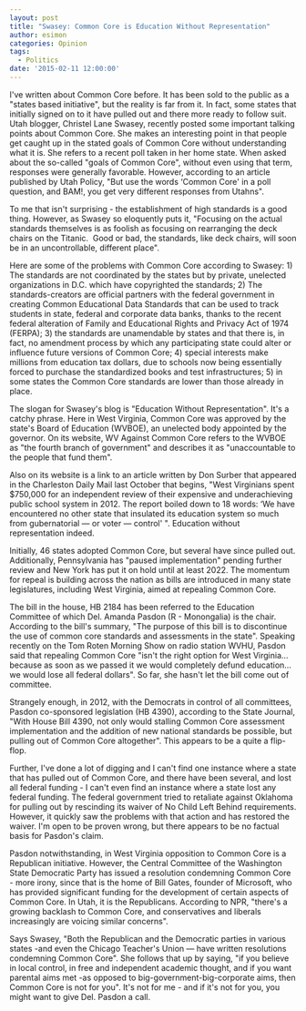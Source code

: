 ```yaml
---
layout: post
title: "Swasey: Common Core is Education Without Representation"
author: esimon
categories: Opinion
tags:
  - Politics
date: '2015-02-11 12:00:00'
---
```

I've written about Common Core before. It has been sold to the public as a "states based initiative", but the reality is far from it. In fact, some states that initially signed on to it have pulled out and there more ready to follow suit. Utah blogger, Christel Lane Swasey, recently posted some important talking points about Common Core. She makes an interesting point in that people get caught up in the stated goals of Common Core without understanding what it is. She refers to a recent poll taken in her home state. When asked about the so-called "goals of Common Core", without even using that term, responses were generally favorable. However, according to an article published by Utah Policy, "But use the words ‘Common Core' in a poll question, and BAM!, you get very different responses from Utahns".

To me that isn't surprising - the establishment of high standards is a good thing. However, as Swasey so eloquently puts it, "Focusing on the actual standards themselves is as foolish as focusing on rearranging the deck chairs on the Titanic.  Good or bad, the standards, like deck chairs, will soon be in an uncontrollable, different place". 

Here are some of the problems with Common Core according to Swasey: 1) The standards are not coordinated by the states but by private, unelected organizations in D.C. which have copyrighted the standards; 2) The standards-creators are official partners with the federal government in creating Common Educational Data Standards that can be used to track students in state, federal and corporate data banks, thanks to the recent federal alteration of Family and Educational Rights and Privacy Act of 1974 (FERPA); 3) the standards are unamendable by states and that there is, in fact, no amendment process by which any participating state could alter or influence future versions of Common Core; 4) special interests make millions from education tax dollars, due to schools now being essentially forced to purchase the standardized books and test infrastructures; 5) in some states the Common Core standards are lower than those already in place. 

The slogan for Swasey's blog is "Education Without Representation". It's a catchy phrase. Here in West Virginia, Common Core was approved by the state's Board of Education (WVBOE), an unelected body appointed by the governor. On its website, WV Against Common Core refers to the WVBOE as "the fourth branch of government" and describes it as "unaccountable to the people that fund them". 

Also on its website is a link to an article written by Don Surber that appeared in the Charleston Daily Mail last October that begins, "West Virginians spent $750,000 for an independent review of their expensive and underachieving public school system in 2012. The report boiled down to 18 words: ‘We have encountered no other state that insulated its education system so much from gubernatorial — or voter — control' ". Education without representation indeed. 

Initially, 46 states adopted Common Core, but several have since pulled out. Additionally, Pennsylvania has "paused implementation" pending further review and New York has put it on hold until at least 2022. The momentum for repeal is building across the nation as bills are introduced in many state legislatures, including West Virginia, aimed at repealing Common Core. 

The bill in the house, HB 2184 has been referred to the Education Committee of which Del. Amanda Pasdon (R - Monongalia) is the chair. According to the bill's summary, "The purpose of this bill is to discontinue the use of common core standards and assessments in the state". Speaking recently on the Tom Roten Morning Show on radio station WVHU, Pasdon said that repealing Common Core "isn't the right option for West Virginia…because as soon as we passed it we would completely defund education…we would lose all federal dollars". So far, she hasn't let the bill come out of committee. 

Strangely enough, in 2012, with the Democrats in control of all committees, Pasdon co-sponsored legislation (HB 4390), according to the State Journal, "With House Bill 4390, not only would stalling Common Core assessment implementation and the addition of new national standards be possible, but pulling out of Common Core altogether". This appears to be a quite a flip-flop. 

Further, I've done a lot of digging and I can't find one instance where a state that has pulled out of Common Core, and there have been several, and lost all federal funding - I can't even find an instance where a state lost any federal funding. The federal government tried to retaliate against Oklahoma for pulling out by rescinding its waiver of No Child Left Behind requirements. However, it quickly saw the problems with that action and has restored the waiver. I'm open to be proven wrong, but there appears to be no factual basis for Pasdon's claim. 

Pasdon notwithstanding, in West Virginia opposition to Common Core is a Republican initiative. However, the Central Committee of the Washington State Democratic Party has issued a resolution condemning Common Core - more irony, since that is the home of Bill Gates, founder of Microsoft, who has provided significant funding for the development of certain aspects of Common Core. In Utah, it is the Republicans. According to NPR, "there's a growing backlash to Common Core, and conservatives and liberals increasingly are voicing similar concerns". 

Says Swasey, "Both the Republican and the Democratic parties in various states -and even the Chicago Teacher's Union — have written resolutions condemning Common Core". She follows that up by saying, "if you believe in local control, in free and independent academic thought, and if you want parental aims met -as opposed to big-government-big-corporate aims, then Common Core is not for you". It's not for me - and if it's not for you, you might want to give Del. Pasdon a call. 
